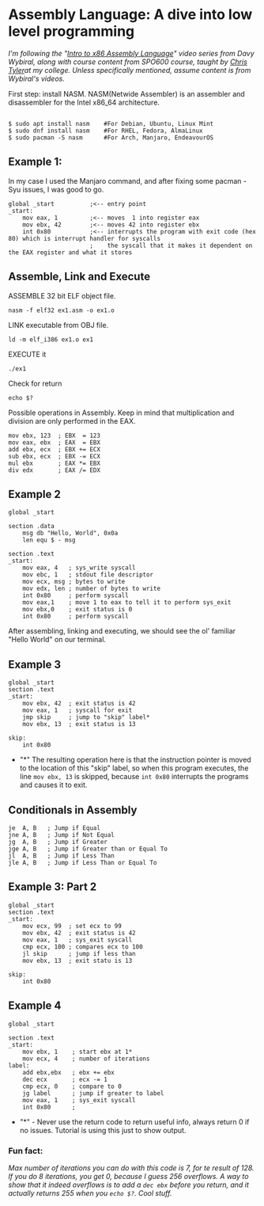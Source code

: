 # Assembly Language: A dive into low level programming

_I'm following the "[Intro to x86 Assembly Language]([https://youtu.be/wLXIWKUWpSs?si=4l3jTiwgLzkjezWO])" video series from Davy Wybiral, along with course content from SPO600 course, taught by [Chris Tyler](https://github.com/ctyler)at my college. Unless specifically mentioned, assume content is from Wybiral's videos._ <br/>

First step: install NASM. NASM(Netwide Assembler) is an assembler and disassembler for the Intel x86_64 architecture.<br/>

```Ezoic

$ sudo apt install nasm    #For Debian, Ubuntu, Linux Mint
$ sudo dnf install nasm    #For RHEL, Fedora, AlmaLinux
$ sudo pacman -S nasm      #For Arch, Manjaro, EndeavourOS
```

## Example 1:

In my case I used the Manjaro command, and after fixing some pacman -Syu issues, I was good to go.<br/>

```Assembly
global _start          ;<-- entry point
_start:
    mov eax, 1         ;<-- moves  1 into register eax
    mov ebx, 42        ;<-- moves 42 into register ebx
    int 0x80           ;<-- interrupts the program with exit code (hex 80) which is interrupt handler for syscalls
                       ;    the syscall that it makes it dependent on the EAX register and what it stores
```

## Assemble, Link and Execute<br/>

ASSEMBLE 32 bit ELF object file. <br />

```
nasm -f elf32 ex1.asm -o ex1.o
```

LINK executable from OBJ file. <br />

```
ld -m elf_i386 ex1.o ex1
```

EXECUTE it <br />

```
./ex1
```

Check for return <br />

```
echo $?
```

Possible operations in Assembly. Keep in mind that multiplication and division are only performed in the EAX.<br/>

```assembly
mov ebx, 123  ; EBX  = 123
mov eax, ebx  ; EAX  = EBX
add ebx, ecx  ; EBX += ECX
sub ebx, ecx  ; EBX -= ECX
mul ebx       ; EAX *= EBX
div edx       ; EAX /= EDX
```

## Example 2<br/>

```assembly
global _start

section .data
    msg db "Hello, World", 0x0a
    len equ $ - msg

section .text
_start:
    mov eax, 4   ; sys_write syscall
    mov ebc, 1   ; stdout file descriptor
    mov ecx, msg ; bytes to write
    mov edx, len ; number of bytes to write
    int 0x80     ; perform syscall
    mov eax,1    ; move 1 to eax to tell it to perform sys_exit
    mov ebx,0    ; exit status is 0
    int 0x80     ; perform syscall
```

After assembling, linking and executing, we should see the ol' familiar "Hello World" on our terminal.<br/>

[//]: # "CTRL+SHIFT+V to go to preview mode"
[//]: # "CTRL+K V to view side by side"

## Example 3

```assembly
global _start
section .text
_start:
    mov ebx, 42  ; exit status is 42
    mov eax, 1   ; syscall for exit
    jmp skip     ; jump to "skip" label*
    mov ebx, 13  ; exit status is 13

skip:
    int 0x80
```

- "\*" The resulting operation here is that the instruction pointer is moved to the location of this "skip" label, so when this program executes, the line `mov ebx, 13` is skipped, because `int 0x80` interrupts the programs and causes it to exit.

## Conditionals in Assembly

```Assembly
je  A, B   ; Jump if Equal
jne A, B   ; Jump if Not Equal
jg  A, B   ; Jump if Greater
jge A, B   ; Jump if Greater than or Equal To
jl  A, B   ; Jump if Less Than
jle A, B   ; Jump if Less Than or Equal To
```

## Example 3: Part 2

```Assembly
global _start
section .text
_start:
    mov ecx, 99  ; set ecx to 99
    mov ebx, 42  ; exit status is 42
    mov eax, 1   ; sys_exit syscall
    cmp ecx, 100 ; compares ecx to 100
    jl skip      ; jump if less than
    mov ebx, 13  ; exit statu is 13

skip:
    int 0x80
```

## Example 4

```Assembly
global _start

section .text
_start:
    mov ebx, 1    ; start ebx at 1*
    mov ecx, 4    ; number of iterations
label:
    add ebx,ebx   ; ebx += ebx
    dec ecx       ; ecx -= 1
    cmp ecx, 0    ; compare to 0
    jg label      ; jump if greater to label
    mov eax, 1    ; sys_exit syscall
    int 0x80      ;
```

- "\*" - Never use the return code to return useful info, always return 0 if no issues. Tutorial is using this just to show output.<br/>

### Fun fact:

_Max number of iterations you can do with this code is 7, for te result of 128. If you do 8 iterations, you get 0, because I guess 256 overflows. A way to show that it indeed overflows is to add a `dec ebx` before you return, and it actually returns 255 when you `echo $?`. Cool stuff._ <br/>
